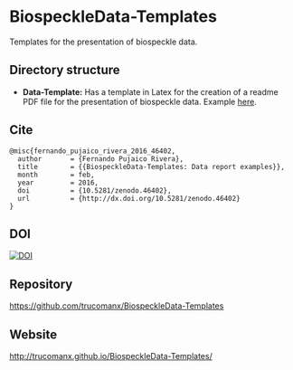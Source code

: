 # BiospeckleData-Templates
Templates for the presentation of biospeckle data. 

## Directory structure
* **Data-Template:** Has a template in Latex for the creation of a readme PDF file for the presentation of biospeckle data. Example [here](https://github.com/trucomanx/BiospeckleData-Templates/raw/master/Data-Template/readme.pdf).

## Cite

	@misc{fernando_pujaico_rivera_2016_46402,
	  author       = {Fernando Pujaico Rivera},
	  title        = {{BiospeckleData-Templates: Data report examples}},
	  month        = feb,
	  year         = 2016,
	  doi          = {10.5281/zenodo.46402},
	  url          = {http://dx.doi.org/10.5281/zenodo.46402}
	}

## DOI

[![DOI](https://zenodo.org/badge/18474/trucomanx/BiospeckleData-Templates.svg)](https://zenodo.org/badge/latestdoi/18474/trucomanx/BiospeckleData-Templates)


## Repository
https://github.com/trucomanx/BiospeckleData-Templates

## Website 
http://trucomanx.github.io/BiospeckleData-Templates/

